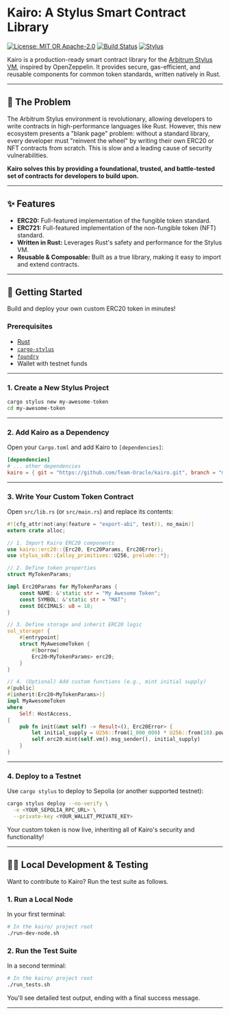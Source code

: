 # Kairo: A Stylus Smart Contract Library

[![License: MIT OR Apache-2.0](https://img.shields.io/badge/license-MIT%20OR%20Apache--2.0-blue.svg)](https://opensource.org/licenses/MIT)
[![Build Status](https://img.shields.io/badge/build-passing-brightgreen.svg)](https://github.com/Team-Oracle/kairo)
[![Stylus](https://img.shields.io/badge/Built%20for-Arbitrum%20Stylus-blueviolet.svg)](https://arbitrum.io/)

Kairo is a production-ready smart contract library for the [Arbitrum Stylus VM](https://arbitrum.io/), inspired by OpenZeppelin. It provides secure, gas-efficient, and reusable components for common token standards, written natively in Rust.

---

## 🚩 The Problem

The Arbitrum Stylus environment is revolutionary, allowing developers to write contracts in high-performance languages like Rust. However, this new ecosystem presents a "blank page" problem: without a standard library, every developer must "reinvent the wheel" by writing their own ERC20 or NFT contracts from scratch. This is slow and a leading cause of security vulnerabilities.

**Kairo solves this by providing a foundational, trusted, and battle-tested set of contracts for developers to build upon.**

---

## ✨ Features

- **ERC20:** Full-featured implementation of the fungible token standard.
- **ERC721:** Full-featured implementation of the non-fungible token (NFT) standard.
- **Written in Rust:** Leverages Rust's safety and performance for the Stylus VM.
- **Reusable & Composable:** Built as a true library, making it easy to import and extend contracts.

---

## 🚀 Getting Started

Build and deploy your own custom ERC20 token in minutes!

### Prerequisites

- [Rust](https://www.rust-lang.org/tools/install)
- [`cargo-stylus`](https://github.com/OffchainLabs/stylus)
- [`foundry`](https://book.getfoundry.sh/getting-started/installation)
- Wallet with testnet funds

---

### 1. Create a New Stylus Project

```bash
cargo stylus new my-awesome-token
cd my-awesome-token
```

---

### 2. Add Kairo as a Dependency

Open your `Cargo.toml` and add Kairo to `[dependencies]`:

```toml
[dependencies]
# ... other dependencies
kairo = { git = "https://github.com/Team-Oracle/kairo.git", branch = "main" }
```

---

### 3. Write Your Custom Token Contract

Open `src/lib.rs` (or `src/main.rs`) and replace its contents:

```rust
#![cfg_attr(not(any(feature = "export-abi", test)), no_main)]
extern crate alloc;

// 1. Import Kairo ERC20 components
use kairo::erc20::{Erc20, Erc20Params, Erc20Error};
use stylus_sdk::{alloy_primitives::U256, prelude::*};

// 2. Define token properties
struct MyTokenParams;

impl Erc20Params for MyTokenParams {
    const NAME: &'static str = "My Awesome Token";
    const SYMBOL: &'static str = "MAT";
    const DECIMALS: u8 = 18;
}

// 3. Define storage and inherit ERC20 logic
sol_storage! {
    #[entrypoint]
    struct MyAwesomeToken {
        #[borrow]
        Erc20<MyTokenParams> erc20;
    }
}

// 4. (Optional) Add custom functions (e.g., mint initial supply)
#[public]
#[inherit(Erc20<MyTokenParams>)]
impl MyAwesomeToken
where
    Self: HostAccess,
{
    pub fn init(&mut self) -> Result<(), Erc20Error> {
        let initial_supply = U256::from(1_000_000) * U256::from(10).pow(U256::from(MyTokenParams::DECIMALS));
        self.erc20.mint(self.vm().msg_sender(), initial_supply)
    }
}
```

---

### 4. Deploy to a Testnet

Use `cargo stylus` to deploy to Sepolia (or another supported testnet):

```bash
cargo stylus deploy --no-verify \
  -e <YOUR_SEPOLIA_RPC_URL> \
  --private-key <YOUR_WALLET_PRIVATE_KEY>
```

Your custom token is now live, inheriting all of Kairo's security and functionality!

---

## 🧑‍💻 Local Development & Testing

Want to contribute to Kairo? Run the test suite as follows.

### 1. Run a Local Node

In your first terminal:

```bash
# In the kairo/ project root
./run-dev-node.sh
```

### 2. Run the Test Suite

In a second terminal:

```bash
# In the kairo/ project root
./run_tests.sh
```

You'll see detailed test output, ending with a final success message.

---
